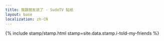```yaml
---
title: 我跟朋友说了 - SudoTV 贴纸
layout: base
localization: zh-CN
---
```


{% include stamp/stamp.html
    stamp=site.data.stamp.i-told-my-friends
%}